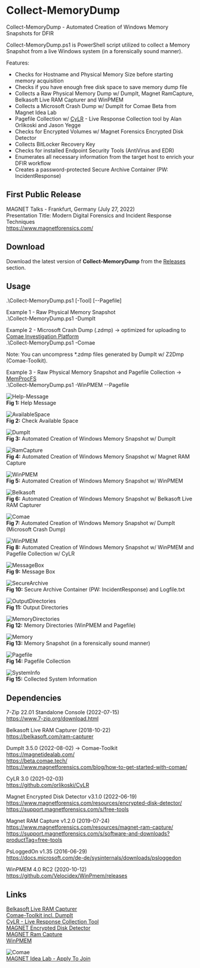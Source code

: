 # Collect-MemoryDump
Collect-MemoryDump - Automated Creation of Windows Memory Snapshots for DFIR

Collect-MemoryDump.ps1 is PowerShell script utilized to collect a Memory Snapshot from a live Windows system (in a forensically sound manner).

Features:
* Checks for Hostname and Physical Memory Size before starting memory acquisition
* Checks if you have enough free disk space to save memory dump file
* Collects a Raw Physical Memory Dump w/ DumpIt, Magnet RamCapture, Belkasoft Live RAM Capturer and WinPMEM
* Collects a Microsoft Crash Dump w/ DumpIt for Comae Beta from Magnet Idea Lab
* Pagefile Collection w/ [CyLR](https://github.com/orlikoski/CyLR) - Live Response Collection tool by Alan Orlikoski and Jason Yegge
* Checks for Encrypted Volumes w/ Magnet Forensics Encrypted Disk Detector
* Collects BitLocker Recovery Key
* Checks for installed Endpoint Security Tools (AntiVirus and EDR)
* Enumerates all necessary information from the target host to enrich your DFIR workflow
* Creates a password-protected Secure Archive Container (PW: IncidentResponse)

## First Public Release    
MAGNET Talks - Frankfurt, Germany (July 27, 2022)  
Presentation Title: Modern Digital Forensics and Incident Response Techniques  
https://www.magnetforensics.com/  

## Download  
Download the latest version of **Collect-MemoryDump** from the [Releases](https://github.com/evild3ad/Collect-MemoryDump/releases/latest) section.  

## Usage  
.\Collect-MemoryDump.ps1 [-Tool] [--Pagefile]

Example 1 - Raw Physical Memory Snapshot  
.\Collect-MemoryDump.ps1 -DumpIt

Example 2 - Microsoft Crash Dump (.zdmp) &#8594; optimized for uploading to [Comae Investigation Platform](https://www.comae.com/)  
.\Collect-MemoryDump.ps1 -Comae  

Note: You can uncompress *.zdmp files generated by DumpIt w/ Z2Dmp (Comae-Toolkit).  

Example 3 - Raw Physical Memory Snapshot and Pagefile Collection  &#8594; [MemProcFS](https://github.com/ufrisk/MemProcFS)  
.\Collect-MemoryDump.ps1 -WinPMEM --Pagefile  
  
![Help-Message](https://github.com/evild3ad/Collect-MemoryDump/blob/3aa95e224d0613681d5cd1baaf3e8a22da40bf68/Screenshots/01.png)  
**Fig 1:** Help Message  

![AvailableSpace](https://github.com/evild3ad/Collect-MemoryDump/blob/3aa95e224d0613681d5cd1baaf3e8a22da40bf68/Screenshots/02.png)  
**Fig 2:** Check Available Space

![DumpIt](https://github.com/evild3ad/Collect-MemoryDump/blob/3aa95e224d0613681d5cd1baaf3e8a22da40bf68/Screenshots/03.png)  
**Fig 3:** Automated Creation of Windows Memory Snapshot w/ DumpIt

![RamCapture](https://github.com/evild3ad/Collect-MemoryDump/blob/3aa95e224d0613681d5cd1baaf3e8a22da40bf68/Screenshots/04.png)  
**Fig 4:** Automated Creation of Windows Memory Snapshot w/ Magnet RAM Capture

![WinPMEM](https://github.com/evild3ad/Collect-MemoryDump/blob/3aa95e224d0613681d5cd1baaf3e8a22da40bf68/Screenshots/05.png)  
**Fig 5:** Automated Creation of Windows Memory Snapshot w/ WinPMEM

![Belkasoft](https://github.com/evild3ad/Collect-MemoryDump/blob/3aa95e224d0613681d5cd1baaf3e8a22da40bf68/Screenshots/06.png)  
**Fig 6:** Automated Creation of Windows Memory Snapshot w/ Belkasoft Live RAM Capturer

![Comae](https://github.com/evild3ad/Collect-MemoryDump/blob/3aa95e224d0613681d5cd1baaf3e8a22da40bf68/Screenshots/07.png)  
**Fig 7:** Automated Creation of Windows Memory Snapshot w/ DumpIt (Microsoft Crash Dump)

![WinPMEM](https://github.com/evild3ad/Collect-MemoryDump/blob/3aa95e224d0613681d5cd1baaf3e8a22da40bf68/Screenshots/08.png)  
**Fig 8:** Automated Creation of Windows Memory Snapshot w/ WinPMEM and Pagefile Collection w/ CyLR

![MessageBox](https://github.com/evild3ad/Collect-MemoryDump/blob/3aa95e224d0613681d5cd1baaf3e8a22da40bf68/Screenshots/09.png)  
**Fig 9:** Message Box

![SecureArchive](https://github.com/evild3ad/Collect-MemoryDump/blob/3aa95e224d0613681d5cd1baaf3e8a22da40bf68/Screenshots/10.png)  
**Fig 10:** Secure Archive Container (PW: IncidentResponse) and Logfile.txt

![OutputDirectories](https://github.com/evild3ad/Collect-MemoryDump/blob/3aa95e224d0613681d5cd1baaf3e8a22da40bf68/Screenshots/11.png)  
**Fig 11:** Output Directories

![MemoryDirectories](https://github.com/evild3ad/Collect-MemoryDump/blob/3aa95e224d0613681d5cd1baaf3e8a22da40bf68/Screenshots/12.png)  
**Fig 12:** Memory Directories (WinPMEM and Pagefile)

![Memory](https://github.com/evild3ad/Collect-MemoryDump/blob/3aa95e224d0613681d5cd1baaf3e8a22da40bf68/Screenshots/13.png)  
**Fig 13:** Memory Snapshot (in a forensically sound manner)

![Pagefile](https://github.com/evild3ad/Collect-MemoryDump/blob/3aa95e224d0613681d5cd1baaf3e8a22da40bf68/Screenshots/14.png)  
**Fig 14:** Pagefile Collection

![SystemInfo](https://github.com/evild3ad/Collect-MemoryDump/blob/3aa95e224d0613681d5cd1baaf3e8a22da40bf68/Screenshots/15.png)  
**Fig 15:** Collected System Information

## Dependencies  
7-Zip 22.01 Standalone Console (2022-07-15)  
https://www.7-zip.org/download.html  

Belkasoft Live RAM Capturer (2018-10-22)  
https://belkasoft.com/ram-capturer  

DumpIt 3.5.0 (2022-08-02) &#8594; Comae-Toolkit  
https://magnetidealab.com/  
https://beta.comae.tech/  
https://www.magnetforensics.com/blog/how-to-get-started-with-comae/  

CyLR 3.0 (2021-02-03)  
https://github.com/orlikoski/CyLR  

Magnet Encrypted Disk Detector v3.1.0 (2022-06-19)  
https://www.magnetforensics.com/resources/encrypted-disk-detector/  
https://support.magnetforensics.com/s/free-tools  

Magnet RAM Capture v1.2.0 (2019-07-24)  
https://www.magnetforensics.com/resources/magnet-ram-capture/  
https://support.magnetforensics.com/s/software-and-downloads?productTag=free-tools  

PsLoggedOn v1.35 (2016-06-29)  
https://docs.microsoft.com/de-de/sysinternals/downloads/psloggedon  

WinPMEM 4.0 RC2 (2020-10-12)  
https://github.com/Velocidex/WinPmem/releases  

## Links
[Belkasoft Live RAM Capturer](https://belkasoft.com/ram-capturer)  
[Comae-Toolkit incl. DumpIt](https://www.magnetforensics.com/blog/how-to-get-started-with-comae/)  
[CyLR - Live Response Collection Tool](https://github.com/orlikoski/CyLR)  
[MAGNET Encrypted Disk Detector](https://www.magnetforensics.com/resources/encrypted-disk-detector/)  
[MAGNET Ram Capture](https://www.magnetforensics.com/resources/magnet-ram-capture/)  
[WinPMEM](https://github.com/Velocidex/WinPmem)  

![Comae](https://www.comae.com/images/MF_Comae_Acquisition_ComaeWebsite2_1200x675.jpg)  
[MAGNET Idea Lab - Apply To Join](https://magnetidealab.com/)
